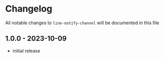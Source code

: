 # Changelog

All notable changes to `line-notify-channel` will be documented in this file

## 1.0.0 - 2023-10-09

- initial release
